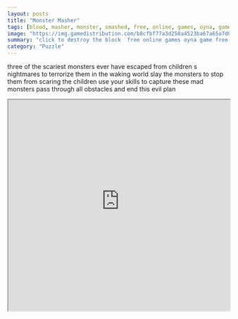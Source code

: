 ```yaml
---
layout: posts
title: "Monster Masher"
tags: [blood, masher, monster, smashed, free, online, games, oyna, game, free, games, play, play, games]
image: "https://img.gamedistribution.com/b8cfbf77a3d250a4523ba67a65a7d031.jpg"
summary: "click to destroy the block  free online games oyna game free games play play games"
category: "Puzzle"
---
```


three of the scariest monsters ever have escaped from children s nightmares to terrorize them in the waking world slay the monsters to stop them from scaring the children use your skills to capture these mad monsters pass through all obstacles and end this evil plan

<iframe width="100%" height="480px;" src="https://flash.gamedistribution.com?game=b8cfbf77a3d250a4523ba67a65a7d031"></iframe>